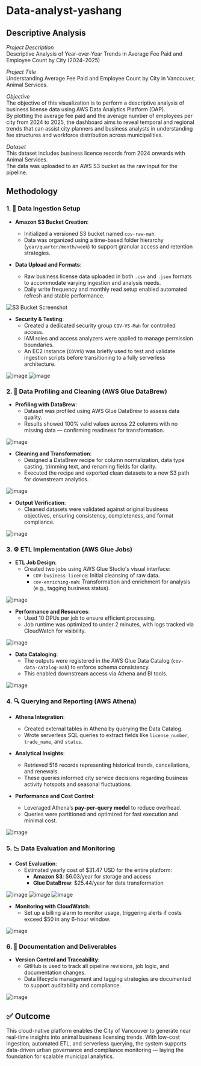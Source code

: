 # Data-analyst-yashang

## Descriptive Analysis

*Project Description*  
Descriptive Analysis of Year-over-Year Trends in Average Fee Paid and Employee Count by City (2024–2025)

*Project Title*  
Understanding Average Fee Paid and Employee Count by City in Vancouver, Animal Services.

*Objective*  
The objective of this visualization is to perform a descriptive analysis of business license data using AWS Data Analytics Platform (DAP).  
By plotting the average fee paid and the average number of employees per city from 2024 to 2025, the dashboard aims to reveal temporal and regional trends that can assist city planners and business analysts in understanding fee structures and workforce distribution across municipalities.

*Dataset*  
This dataset includes business licence records from 2024 onwards with Animal Services.  
The data was uploaded to an AWS S3 bucket as the raw input for the pipeline.

## Methodology

### 1. 🔁 Data Ingestion Setup

- **Amazon S3 Bucket Creation**: 
  - Initialized a versioned S3 bucket named `cov-raw-mah`.
  - Data was organized using a time-based folder hierarchy (`year/quarter/month/week`) to support granular access and retention strategies.
  
- **Data Upload and Formats**:
  - Raw business license data uploaded in both `.csv` and `.json` formats to accommodate varying ingestion and analysis needs.
  - Daily write frequency and monthly read setup enabled automated refresh and stable performance.

![S3 Bucket Screenshot](https://raw.githubusercontent.com/yashangs0510/Data-analyst-yashang/main/images/1.png)

- **Security & Testing**:
  - Created a dedicated security group `COV-VS-Mah` for controlled access.
  - IAM roles and access analyzers were applied to manage permission boundaries.
  - An EC2 instance (`COVVS`) was briefly used to test and validate ingestion scripts before transitioning to a fully serverless architecture.

![image](https://raw.githubusercontent.com/yashangs0510/Data-analyst-yashang/main/images/2.png)
![image](https://raw.githubusercontent.com/yashangs0510/Data-analyst-yashang/main/images/ec2.png)
### 2. 🧹 Data Profiling and Cleaning (AWS Glue DataBrew)

- **Profiling with DataBrew**:
  - Dataset was profiled using AWS Glue DataBrew to assess data quality.
  - Results showed 100% valid values across 22 columns with no missing data — confirming readiness for transformation.

![image](https://raw.githubusercontent.com/yashangs0510/Data-analyst-yashang/main/images/3.png)

- **Cleaning and Transformation**:
  - Designed a DataBrew recipe for column normalization, data type casting, trimming text, and renaming fields for clarity.
  - Executed the recipe and exported clean datasets to a new S3 path for downstream analytics.

![image](https://raw.githubusercontent.com/yashangs0510/Data-analyst-yashang/main/images/4.png)

- **Output Verification**:
  - Cleaned datasets were validated against original business objectives, ensuring consistency, completeness, and format compliance.

![image](https://raw.githubusercontent.com/yashangs0510/Data-analyst-yashang/main/images/5.png)

### 3. ⚙️ ETL Implementation (AWS Glue Jobs)

- **ETL Job Design**:
  - Created two jobs using AWS Glue Studio's visual interface:
    - `COV-business-licence`: Initial cleansing of raw data.
    - `cov-enriching-mah`: Transformation and enrichment for analysis (e.g., tagging business status).
  
![image](https://raw.githubusercontent.com/yashangs0510/Data-analyst-yashang/main/images/6.png)

- **Performance and Resources**:
  - Used 10 DPUs per job to ensure efficient processing.
  - Job runtime was optimized to under 2 minutes, with logs tracked via CloudWatch for visibility.

![image](https://raw.githubusercontent.com/yashangs0510/Data-analyst-yashang/main/images/7.png)

- **Data Cataloging**:
  - The outputs were registered in the AWS Glue Data Catalog (`cov-data-catalog-mah`) to enforce schema consistency.
  - This enabled downstream access via Athena and BI tools.

![image](https://raw.githubusercontent.com/yashangs0510/Data-analyst-yashang/main/images/Screenshot%202025-06-22%20131806.png)

### 4. 🔍 Querying and Reporting (AWS Athena)

- **Athena Integration**:
  - Created external tables in Athena by querying the Data Catalog.
  - Wrote serverless SQL queries to extract fields like `license_number`, `trade_name`, and `status`.

- **Analytical Insights**:
  - Retrieved 516 records representing historical trends, cancellations, and renewals.
  - These queries informed city service decisions regarding business activity hotspots and seasonal fluctuations.

- **Performance and Cost Control**:
  - Leveraged Athena’s **pay-per-query model** to reduce overhead.
  - Queries were partitioned and optimized for fast execution and minimal cost.

![image](https://raw.githubusercontent.com/yashangs0510/Data-analyst-yashang/main/images/8.png)

### 5. 📉 Data Evaluation and Monitoring

- **Cost Evaluation**:
  - Estimated yearly cost of $31.47 USD for the entire platform:
    - **Amazon S3**: $6.03/year for storage and access
    - **Glue DataBrew**: $25.44/year for data transformation
  
![image](https://raw.githubusercontent.com/yashangs0510/Data-analyst-yashang/main/images/9.png)
![image](https://raw.githubusercontent.com/yashangs0510/Data-analyst-yashang/main/images/10.png)
![image](https://raw.githubusercontent.com/yashangs0510/Data-analyst-yashang/main/images/11.png)


- **Monitoring with CloudWatch**:
  - Set up a billing alarm to monitor usage, triggering alerts if costs exceed $50 in any 6-hour window.

![image](https://raw.githubusercontent.com/yashangs0510/Data-analyst-yashang/main/images/12.png)

### 6. 📁 Documentation and Deliverables

- **Version Control and Traceability**:
  - GitHub is used to track all pipeline revisions, job logic, and documentation changes.
  - Data lifecycle management and tagging strategies are documented to support auditability and compliance.

![image](https://raw.githubusercontent.com/yashangs0510/Data-analyst-yashang/main/images/15.png)


## ✅ Outcome

This cloud-native platform enables the City of Vancouver to generate near real-time insights into animal business licensing trends. With low-cost ingestion, automated ETL, and serverless querying, the system supports data-driven urban governance and compliance monitoring — laying the foundation for scalable municipal analytics.
